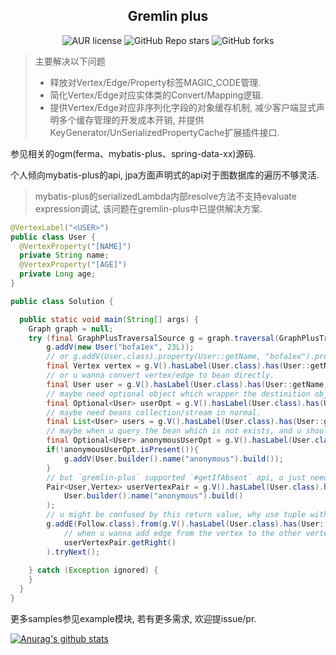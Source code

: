 <p align="center">
 <h2 align="center">Gremlin plus</h2>
</p>

<p align="center">
  <img alt="AUR license" src="https://img.shields.io/aur/license/intellij-idea-ce">
  <img alt="GitHub Repo stars" src="https://img.shields.io/github/stars/icoder0/gremlin-plus?style=social">
  <img alt="GitHub forks" src="https://img.shields.io/github/forks/icoder0/gremlin-plus?style=social">
</p>

> 主要解决以下问题
> - 释放对Vertex/Edge/Property标签MAGIC_CODE管理.
> - 简化Vertex/Edge对应实体类的Convert/Mapping逻辑.
> - 提供Vertex/Edge对应非序列化字段的对象缓存机制, 减少客户端显式声明多个缓存管理的开发成本开销, 并提供KeyGenerator/UnSerializedPropertyCache扩展插件接口.

参见相关的ogm(ferma、mybatis-plus、spring-data-xx)源码.

个人倾向mybatis-plus的api, jpa方面声明式的api对于图数据库的遍历不够灵活. 

> mybatis-plus的serializedLambda内部resolve方法不支持evaluate expression调试, 该问题在gremlin-plus中已提供解决方案.

```java
@VertexLabel("<USER>")
public class User {
  @VertexProperty("[NAME]")
  private String name;
  @VertexProperty("[AGE]")
  private Long age;
}

public class Solution {

  public static void main(String[] args) {
    Graph graph = null;
    try (final GraphPlusTraversalSource g = graph.traversal(GraphPlusTraversalSource.class)) {
        g.addV(new User("bofa1ex", 23L));
        // or g.addV(User.class).property(User::getName, "bofa1ex").property(User::getAge, 23L).property(TheOther::Sth, "sth else");
        final Vertex vertex = g.V().hasLabel(User.class).has(User::getName, "bofa1ex").next();
        // or u wanna convert vertex/edge to bean directly.
        final User user = g.V().hasLabel(User.class).has(User::getName, "bofa1ex").toBean();
        // maybe need optional object which wrapper the destinition obj.
        final Optional<User> userOpt = g.V().hasLabel(User.class).has(User::getName, "bofa1ex").tryToBean();
        // maybe need beans collection/stream in normal.
        final List<User> users = g.V().hasLabel(User.class).has(User::getName, "bofa1ex").toBeanList();
        // maybe when u query the bean which is not exists, and u should try add it like that in below.
        final Optional<User> anonymousUserOpt = g.V().hasLabel(User.class).has(User::getName, "anonymous").tryToBean();
        if(!anonymousUserOpt.isPresent()){
            g.addV(User.builder().name("anonymous").build());
        }
        // but `gremlin-plus` supported `#getIfAbsent` api, u just need try it in the same situation in below.
        Pair<User,Vertex> userVertexPair = g.V().hasLabel(User.class).has(User::getName, "anonymous").getIfAbsent(
            User.builder().name("anonymous").build()
        );
        // u might be confused by this return value, why use tuple with bean and vertex, talk is cheap, see the code in below.
        g.addE(Follow.class).from(g.V().hasLabel(User.class).has(User::getName, "bofa1ex")).to(
            // when u wanna add edge from the vertex to the other vertex which maybe not exists.
            userVertexPair.getRight()
        ).tryNext();
        
    } catch (Exception ignored) {
    }
  }
}
```
更多samples参见example模块, 若有更多需求, 欢迎提issue/pr.

[![Anurag's github stats](https://github-readme-stats.vercel.app/api?username=bofa1ex&hide=stars,contribs,prs&show_icons=true&theme=radical)](https://github.com/anuraghazra/github-readme-stats)
